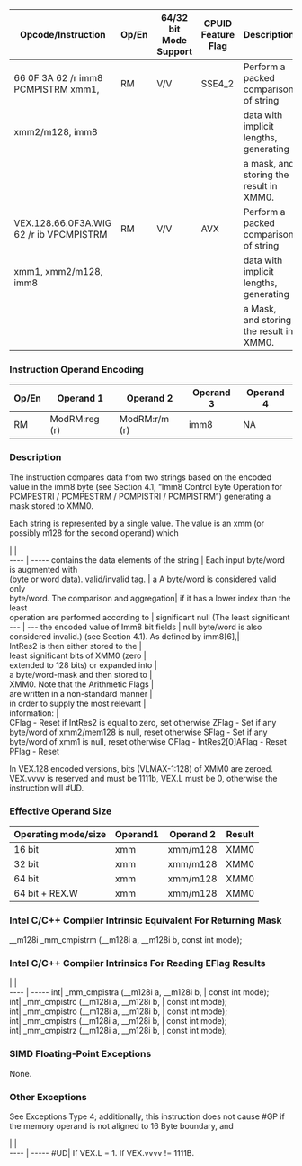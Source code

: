 
 Opcode/Instruction                     | Op/En| 64/32 bit Mode Support| CPUID Feature Flag| Description                            
 ---  | --- | --- | --- | ---
 66 0F 3A 62 /r imm8 PCMPISTRM xmm1,    | RM   | V/V                   | SSE4_2            | Perform a packed comparison of string  
 xmm2/m128, imm8                        |      |                       |                   | data with implicit lengths, generating 
                                        |      |                       |                   | a mask, and storing the result in XMM0.
 VEX.128.66.0F3A.WIG 62 /r ib VPCMPISTRM| RM   | V/V                   | AVX               | Perform a packed comparison of string  
 xmm1, xmm2/m128, imm8                  |      |                       |                   | data with implicit lengths, generating 
                                        |      |                       |                   | a Mask, and storing the result in XMM0.

### Instruction Operand Encoding
 Op/En| Operand 1    | Operand 2    | Operand 3| Operand 4
 ---  | --- | --- | --- | ---
 RM   | ModRM:reg (r)| ModRM:r/m (r)| imm8     | NA       

### Description
The instruction compares data from two strings based on the encoded value in
the imm8 byte (see Section 4.1, “Imm8 Control Byte Operation for PCMPESTRI /
PCMPESTRM / PCMPISTRI / PCMPISTRM”) generating a mask stored to XMM0.

Each string is represented by a single value. The value is an xmm (or possibly
m128 for the second operand) which

   | |  
---- | -----
 contains the data elements of the string | Each input byte/word is augmented with     
 (byte or word data). valid/invalid tag.  | a A byte/word is considered valid only     
 byte/word. The comparison and aggregation| if it has a lower index than the least     
 operation are performed according to     | significant null (The least significant    
 ---  | ---
 the encoded value of Imm8 bit fields     | null byte/word is also considered invalid.)
 (see Section 4.1). As defined by imm8[6],|                                            
 IntRes2 is then either stored to the     |                                            
 least significant bits of XMM0 (zero     |                                            
 extended to 128 bits) or expanded into   |                                            
 a byte/word-mask and then stored to      |                                            
 XMM0. Note that the Arithmetic Flags     |                                            
 are written in a non-standard manner     |                                            
 in order to supply the most relevant     |                                            
 information:                             |                                            
CFlag - Reset if IntRes2 is equal to zero, set otherwise ZFlag - Set if any
byte/word of xmm2/mem128 is null, reset otherwise SFlag - Set if any byte/word
of xmm1 is null, reset otherwise OFlag - IntRes2[0]AFlag - Reset PFlag - Reset
<aside class="notification">
In VEX.128 encoded versions, bits (VLMAX-1:128) of XMM0 are zeroed. VEX.vvvv
is reserved and must be 1111b, VEX.L must be 0, otherwise the instruction will
#UD.
</aside>


### Effective Operand Size
 Operating mode/size| Operand1| Operand 2| Result
 ---  | --- | --- | ---
 16 bit             | xmm     | xmm/m128 | XMM0  
 32 bit             | xmm     | xmm/m128 | XMM0  
 64 bit             | xmm     | xmm/m128 | XMM0  
 64 bit + REX.W     | xmm     | xmm/m128 | XMM0  

### Intel C/C++ Compiler Intrinsic Equivalent For Returning Mask
__m128i _mm_cmpistrm (__m128i a, __m128i b, const int mode);


### Intel C/C++ Compiler Intrinsics For Reading EFlag Results
   | |  
---- | -----
 int| _mm_cmpistra (__m128i a, __m128i b,
    | const int mode);                   
 int| _mm_cmpistrc (__m128i a, __m128i b,
    | const int mode);                   
 int| _mm_cmpistro (__m128i a, __m128i b,
    | const int mode);                   
 int| _mm_cmpistrs (__m128i a, __m128i b,
    | const int mode);                   
 int| _mm_cmpistrz (__m128i a, __m128i b,
    | const int mode);                   

### SIMD Floating-Point Exceptions
None.


### Other Exceptions
See Exceptions Type 4; additionally, this instruction does not cause #GP if
the memory operand is not aligned to 16 Byte boundary, and

   | |  
---- | -----
 #UD| If VEX.L = 1. If VEX.vvvv != 1111B.
